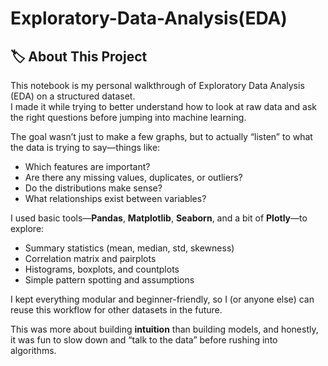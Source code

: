 # Exploratory-Data-Analysis(EDA)
## 🏷️ About This Project

This notebook is my personal walkthrough of Exploratory Data Analysis (EDA) on a structured dataset.  
I made it while trying to better understand how to look at raw data and ask the right questions before jumping into machine learning.

The goal wasn’t just to make a few graphs, but to actually “listen” to what the data is trying to say—things like:

- Which features are important?
- Are there any missing values, duplicates, or outliers?
- Do the distributions make sense?
- What relationships exist between variables?

I used basic tools—**Pandas**, **Matplotlib**, **Seaborn**, and a bit of **Plotly**—to explore:

- Summary statistics (mean, median, std, skewness)
- Correlation matrix and pairplots
- Histograms, boxplots, and countplots
- Simple pattern spotting and assumptions

I kept everything modular and beginner-friendly, so I (or anyone else) can reuse this workflow for other datasets in the future.

This was more about building **intuition** than building models, and honestly, it was fun to slow down and “talk to the data” before rushing into algorithms.
